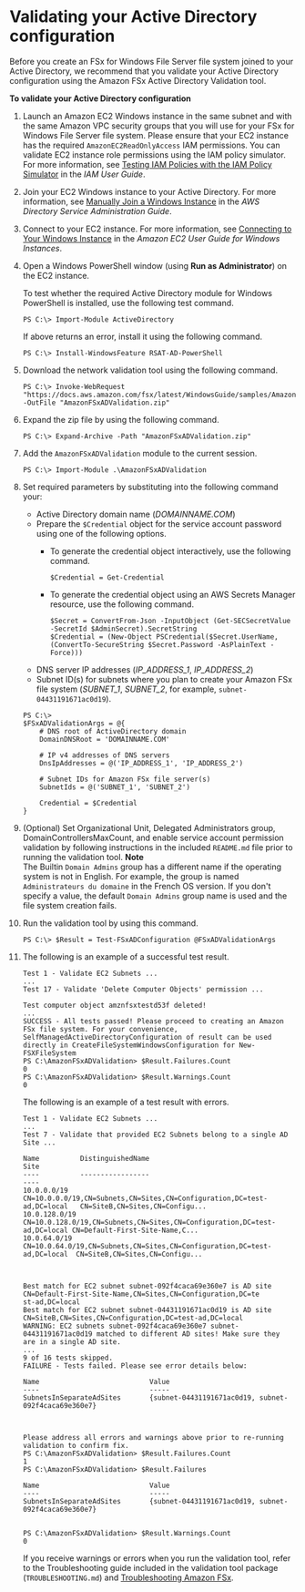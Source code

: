 # Validating your Active Directory configuration<a name="validate-ad-config"></a>

 Before you create an FSx for Windows File Server file system joined to your Active Directory, we recommend that you validate your Active Directory configuration using the Amazon FSx Active Directory Validation tool\. <a name="test-ad-network-config"></a>

**To validate your Active Directory configuration**

1. Launch an Amazon EC2 Windows instance in the same subnet and with the same Amazon VPC security groups that you will use for your FSx for Windows File Server file system\. Please ensure that your EC2 instance has the required `AmazonEC2ReadOnlyAccess` IAM permissions\. You can validate EC2 instance role permissions using the IAM policy simulator\. For more information, see [Testing IAM Policies with the IAM Policy Simulator](https://docs.aws.amazon.com/IAM/latest/UserGuide/access_policies_testing-policies.html) in the *IAM User Guide*\.

1. Join your EC2 Windows instance to your Active Directory\. For more information, see [Manually Join a Windows Instance](https://docs.aws.amazon.com/directoryservice/latest/admin-guide/join_windows_instance.html) in the *AWS Directory Service Administration Guide*\.

1. Connect to your EC2 instance\. For more information, see [Connecting to Your Windows Instance](https://docs.aws.amazon.com/AWSEC2/latest/WindowsGuide/connecting_to_windows_instance.html) in the *Amazon EC2 User Guide for Windows Instances*\.

1. Open a Windows PowerShell window \(using **Run as Administrator**\) on the EC2 instance\. 

   To test whether the required Active Directory module for Windows PowerShell is installed, use the following test command\.

   

   ```
   PS C:\> Import-Module ActiveDirectory
   ```

   

   If above returns an error, install it using the following command\.

   

   ```
   PS C:\> Install-WindowsFeature RSAT-AD-PowerShell
   ```

1. Download the network validation tool using the following command\. 

   

   ```
   PS C:\> Invoke-WebRequest "https://docs.aws.amazon.com/fsx/latest/WindowsGuide/samples/AmazonFSxADValidation.zip" -OutFile "AmazonFSxADValidation.zip"
   ```

1. Expand the zip file by using the following command\.

   ```
   PS C:\> Expand-Archive -Path "AmazonFSxADValidation.zip"
   ```

1. Add the `AmazonFSxADValidation` module to the current session\.

   ```
   PS C:\> Import-Module .\AmazonFSxADValidation
   ```

1. Set required parameters by substituting into the following command your:
   + Active Directory domain name \(*DOMAINNAME\.COM*\)
   + Prepare the `$Credential` object for the service account password using one of the following options\.
     + To generate the credential object interactively, use the following command\.

       ```
       $Credential = Get-Credential
       ```
     + To generate the credential object using an AWS Secrets Manager resource, use the following command\.

       ```
       $Secret = ConvertFrom-Json -InputObject (Get-SECSecretValue -SecretId $AdminSecret).SecretString
       $Credential = (New-Object PSCredential($Secret.UserName,(ConvertTo-SecureString $Secret.Password -AsPlainText -Force)))
       ```
   + DNS server IP addresses \(*IP\_ADDRESS\_1*, *IP\_ADDRESS\_2*\)
   + Subnet ID\(s\) for subnets where you plan to create your Amazon FSx file system \(*SUBNET\_1*, *SUBNET\_2*, for example, `subnet-04431191671ac0d19`\)\.

   ```
   PS C:\> 
   $FSxADValidationArgs = @{
       # DNS root of ActiveDirectory domain
       DomainDNSRoot = 'DOMAINNAME.COM'
   
       # IP v4 addresses of DNS servers
       DnsIpAddresses = @('IP_ADDRESS_1', 'IP_ADDRESS_2')
   
       # Subnet IDs for Amazon FSx file server(s)
       SubnetIds = @('SUBNET_1', 'SUBNET_2')
   
       Credential = $Credential
   }
   ```

1. \(Optional\) Set Organizational Unit, Delegated Administrators group, DomainControllersMaxCount, and enable service account permission validation by following instructions in the included `README.md` file prior to running the validation tool\.
**Note**  
The Builtin `Domain Admins` group has a different name if the operating system is not in English\. For example, the group is named `Administrateurs du domaine` in the French OS version\. If you don't specify a value, the default `Domain Admins` group name is used and the file system creation fails\.

1. Run the validation tool by using this command\.

   ```
   PS C:\> $Result = Test-FSxADConfiguration @FSxADValidationArgs
   ```

1. The following is an example of a successful test result\.

   ```
   Test 1 - Validate EC2 Subnets ...
   ...
   Test 17 - Validate 'Delete Computer Objects' permission ...
   
   Test computer object amznfsxtestd53f deleted!
   ...
   SUCCESS - All tests passed! Please proceed to creating an Amazon FSx file system. For your convenience, SelfManagedActiveDirectoryConfiguration of result can be used directly in CreateFileSystemWindowsConfiguration for New-FSXFileSystem
   PS C:\AmazonFSxADValidation> $Result.Failures.Count
   0
   PS C:\AmazonFSxADValidation> $Result.Warnings.Count
   0
   ```

   The following is an example of a test result with errors\.

   ```
   Test 1 - Validate EC2 Subnets ...
   ...
   Test 7 - Validate that provided EC2 Subnets belong to a single AD Site ...
   
   Name          DistinguishedName                                                         Site
   ----          -----------------                                                         ----
   10.0.0.0/19   CN=10.0.0.0/19,CN=Subnets,CN=Sites,CN=Configuration,DC=test-ad,DC=local   CN=SiteB,CN=Sites,CN=Configu...
   10.0.128.0/19 CN=10.0.128.0/19,CN=Subnets,CN=Sites,CN=Configuration,DC=test-ad,DC=local CN=Default-First-Site-Name,C...
   10.0.64.0/19  CN=10.0.64.0/19,CN=Subnets,CN=Sites,CN=Configuration,DC=test-ad,DC=local  CN=SiteB,CN=Sites,CN=Configu...
   
   
   
   Best match for EC2 subnet subnet-092f4caca69e360e7 is AD site CN=Default-First-Site-Name,CN=Sites,CN=Configuration,DC=te
   st-ad,DC=local
   Best match for EC2 subnet subnet-04431191671ac0d19 is AD site CN=SiteB,CN=Sites,CN=Configuration,DC=test-ad,DC=local
   WARNING: EC2 subnets subnet-092f4caca69e360e7 subnet-04431191671ac0d19 matched to different AD sites! Make sure they
   are in a single AD site.
   ...
   9 of 16 tests skipped.
   FAILURE - Tests failed. Please see error details below:
   
   Name                           Value
   ----                           -----
   SubnetsInSeparateAdSites       {subnet-04431191671ac0d19, subnet-092f4caca69e360e7}
   
   
   
   Please address all errors and warnings above prior to re-running validation to confirm fix.
   PS C:\AmazonFSxADValidation> $Result.Failures.Count
   1
   PS C:\AmazonFSxADValidation> $Result.Failures
   
   Name                           Value
   ----                           -----
   SubnetsInSeparateAdSites       {subnet-04431191671ac0d19, subnet-092f4caca69e360e7}
   
   
   PS C:\AmazonFSxADValidation> $Result.Warnings.Count
   0
   ```

   If you receive warnings or errors when you run the validation tool, refer to the Troubleshooting guide included in the validation tool package \(`TROUBLESHOOTING.md`\) and [Troubleshooting Amazon FSx](troubleshooting.md)\. 